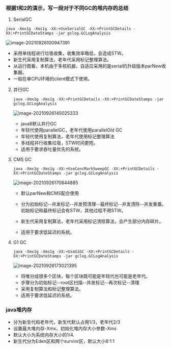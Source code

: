 ### 根据1和2的演示，写一段对于不同GC的堆内存的总结

1. SerialGC

```shell
java -Xmx1g -Xms1g -XX:+UseSerialGC -XX:+PrintGCDetails -XX:+PrintGCDateStamps -jar gclog.GCLogAnalysis
```

![image-20210926100947391](https://myblog-imgs.oss-cn-hangzhou.aliyuncs.com/blog/imgs/image-20210926100947391.png)

- 采用单线程进行垃圾收集，收集效率略低，会造成STW。
- 新生代采用复制算法，老年代采用标记整理算法。
- 从运行图看，本机由于多核机器，自适应采用的是serial的升级版本parNew收集器。
- 一般在单CPU环境的client模式下使用。

2. 并行GC

   ```shell
   java -Xmx1g -Xms1g -XX:+PrintGCDetails -XX:+PrintGCDateStamps -jar gclog.GCLogAnalysis
   ```

   ![image-20210926145025333](https://myblog-imgs.oss-cn-hangzhou.aliyuncs.com/blog/imgs/image-20210926145025333.png)

   - java8默认并行GC
   - 年轻代使用parallelGC，老年代使用parallelOld GC
   - 年轻代使用复制算法，老年代使用标记整理算法
   - 多线程并行收集垃圾，STW时间更短。
   - 适用于要求吞吐量优先的系统。

3. CMS GC

   ```shell
   java -Xmx1g -Xms1g -XX:+UseConcMarkSweepGC -XX:+PrintGCDetails -XX:+PrintGCDateStamps -jar gclog.GCLogAnalysis
   ```

   ![image-20210926170844885](https://myblog-imgs.oss-cn-hangzhou.aliyuncs.com/blog/imgs/image-20210926170844885.png)

   - 默认parNew和CMS配合使用

   - 分为初始标记--并发标记--并发预清理--最终标记--并发清除--并发重置。初始标记和最终标记会有STW，其他过程不用STW。
   - 新生代采用复制算法，老年代采用标记清除算法，会产生部分内存碎片。
   - 适用于要求低延迟的系统。

4. G1 GC

   ```shell
   java -Xmx1g -Xms1g -XX:+UseG1GC -XX:+PrintGCDetails -XX:+PrintGCDateStamps -jar gclog.GCLogAnalysis
   ```

   ![image-20210926173021395](https://myblog-imgs.oss-cn-hangzhou.aliyuncs.com/blog/imgs/image-20210926173021395.png)

   - 将堆分成很多个区块，每个区块既可能是年轻代也可能是老年代。
   - 步骤分为初始标记--root区扫描--并发标记--再次标记--清理
   - 采用复制算法和标记整理算法。
   - 适用于要求低延迟的系统。

### java堆内存

- 分为新生代和老年代，新生代默认占用1/3，老年代2/3
- 设置最大堆内存-Xmx，初始化堆内存大小参数-Xms
- 默认大小为系统内存大小的1/4.
- 新生代分为Eden区和两个survior区，默认大小8:1:1



















